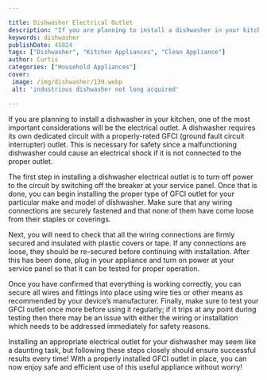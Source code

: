 ```yaml
---

title: Dishwasher Electrical Outlet
description: "If you are planning to install a dishwasher in your kitchen, one of the most important considerations will be the electrical outle...learn about it in this post"
keywords: dishwasher
publishDate: 45824
tags: ["Dishwasher", "Kitchen Appliances", "Clean Appliance"]
author: Curtis
categories: ["Household Appliances"]
cover: 
 image: /img/dishwasher/139.webp
 alt: 'industrious dishwasher not long acquired'

---
```


If you are planning to install a dishwasher in your kitchen, one of the most important considerations will be the electrical outlet. A dishwasher requires its own dedicated circuit with a properly-rated GFCI (ground fault circuit interrupter) outlet. This is necessary for safety since a malfunctioning dishwasher could cause an electrical shock if it is not connected to the proper outlet.

The first step in installing a dishwasher electrical outlet is to turn off power to the circuit by switching off the breaker at your service panel. Once that is done, you can begin installing the proper type of GFCI outlet for your particular make and model of dishwasher. Make sure that any wiring connections are securely fastened and that none of them have come loose from their staples or coverings. 

Next, you will need to check that all the wiring connections are firmly secured and insulated with plastic covers or tape. If any connections are loose, they should be re-secured before continuing with installation. After this has been done, plug in your appliance and turn on power at your service panel so that it can be tested for proper operation. 

Once you have confirmed that everything is working correctly, you can secure all wires and fittings into place using wire ties or other means as recommended by your device’s manufacturer. Finally, make sure to test your GFCI outlet once more before using it regularly; if it trips at any point during testing then there may be an issue with either the wiring or installation which needs to be addressed immediately for safety reasons. 

Installing an appropriate electrical outlet for your dishwasher may seem like a daunting task, but following these steps closely should ensure successful results every time! With a properly installed GFCI outlet in place, you can now enjoy safe and efficient use of this useful appliance without worry!
